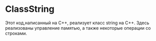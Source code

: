 # ClassString
Этот код,написанный на C++, реализует класс string на C++. Здесь реализованы управление памятью, а также некоторые операции со строками.
